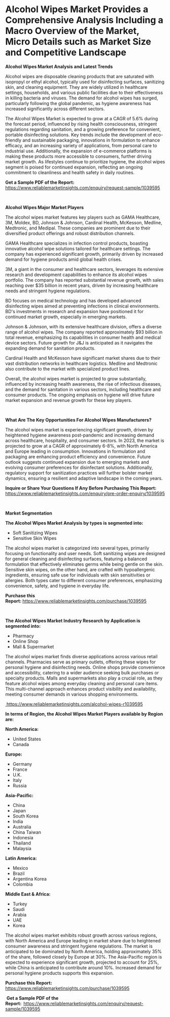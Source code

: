 <p><h1>Alcohol Wipes Market Provides a Comprehensive Analysis Including a Macro Overview of the Market, Micro Details such as Market Size and Competitive Landscape</h1></p><p><strong>Alcohol Wipes Market Analysis and Latest Trends</strong></p>
<p><p>Alcohol wipes are disposable cleaning products that are saturated with isopropyl or ethyl alcohol, typically used for disinfecting surfaces, sanitizing skin, and cleaning equipment. They are widely utilized in healthcare settings, households, and various public facilities due to their effectiveness in killing bacteria and viruses. The demand for alcohol wipes has surged, particularly following the global pandemic, as hygiene awareness has increased significantly across different sectors.</p><p>The Alcohol Wipes Market is expected to grow at a CAGR of 5.6% during the forecast period, influenced by rising health consciousness, stringent regulations regarding sanitation, and a growing preference for convenient, portable disinfecting solutions. Key trends include the development of eco-friendly and sustainable packaging, innovations in formulation to enhance efficacy, and an increasing variety of applications, from personal care to industrial use. Additionally, the expansion of e-commerce platforms is making these products more accessible to consumers, further driving market growth. As lifestyles continue to prioritize hygiene, the alcohol wipes segment is poised for continued expansion, reflecting an ongoing commitment to cleanliness and health safety in daily routines.</p></p>
<p><strong>Get a Sample PDF of the Report:&nbsp;</strong> <a href="https://www.reliablemarketinsights.com/enquiry/request-sample/1039595?utm_campaign=2731&utm_medium=2&utm_source=Github&utm_content=ia&utm_term=16042025&utm_id=alcohol-wipes">https://www.reliablemarketinsights.com/enquiry/request-sample/1039595</a></p>
<p>&nbsp;</p>
<p><strong>Alcohol Wipes Major Market Players</strong></p>
<p><p>The alcohol wipes market features key players such as GAMA Healthcare, 3M, Moldex, BD, Johnson & Johnson, Cardinal Health, McKesson, Medline, Medtronic, and Medipal. These companies are prominent due to their diversified product offerings and robust distribution channels.</p><p>GAMA Healthcare specializes in infection control products, boasting innovative alcohol wipe solutions tailored for healthcare settings. The company has experienced significant growth, primarily driven by increased demand for hygiene products amid global health crises. </p><p>3M, a giant in the consumer and healthcare sectors, leverages its extensive research and development capabilities to enhance its alcohol wipes portfolio. The company has reported substantial revenue growth, with sales reaching over $35 billion in recent years, driven by increasing healthcare needs and stringent hygiene regulations.</p><p>BD focuses on medical technology and has developed advanced disinfecting wipes aimed at preventing infections in clinical environments. BD's investments in research and expansion have positioned it for continued market growth, especially in emerging markets.</p><p>Johnson & Johnson, with its extensive healthcare division, offers a diverse range of alcohol wipes. The company reported approximately $93 billion in total revenue, emphasizing its capabilities in consumer health and medical device sectors. Future growth for J&J is anticipated as it navigates the expanding demand for sanitation products.</p><p>Cardinal Health and McKesson have significant market shares due to their vast distribution networks in healthcare logistics. Medline and Medtronic also contribute to the market with specialized product lines.</p><p>Overall, the alcohol wipes market is projected to grow substantially, influenced by increasing health awareness, the rise of infectious diseases, and the demand for sanitation in various sectors, including healthcare and consumer products. The ongoing emphasis on hygiene will drive future market expansion and revenue growth for these key players.</p></p>
<p>&nbsp;</p>
<p><strong>What Are The Key Opportunities For Alcohol Wipes Manufacturers?</strong></p>
<p><p>The alcohol wipes market is experiencing significant growth, driven by heightened hygiene awareness post-pandemic and increasing demand across healthcare, hospitality, and consumer sectors. In 2023, the market is projected to grow at a CAGR of approximately 6-8%, with North America and Europe leading in consumption. Innovations in formulation and packaging are enhancing product efficiency and convenience. Future outlook suggests continued expansion due to emerging markets and evolving consumer preferences for disinfectant solutions. Additionally, regulatory support for sanitization practices will further bolster market dynamics, ensuring a resilient and adaptive landscape in the coming years.</p></p>
<p><strong>Inquire or Share Your Questions If Any Before Purchasing This Report:</strong> <a href="https://www.reliablemarketinsights.com/enquiry/pre-order-enquiry/1039595?utm_campaign=2731&utm_medium=2&utm_source=Github&utm_content=ia&utm_term=16042025&utm_id=alcohol-wipes">https://www.reliablemarketinsights.com/enquiry/pre-order-enquiry/1039595</a></p>
<p>&nbsp;</p>
<p><strong>Market Segmentation</strong></p>
<p><strong>The Alcohol Wipes Market Analysis by types is segmented into:</strong></p>
<p><ul><li>Soft Sanitizing Wipes</li><li>Sensitive Skin Wipes</li></ul></p>
<p><p>The alcohol wipes market is categorized into several types, primarily focusing on functionality and user needs. Soft sanitizing wipes are designed for general cleaning and disinfecting surfaces, featuring a balanced formulation that effectively eliminates germs while being gentle on the skin. Sensitive skin wipes, on the other hand, are crafted with hypoallergenic ingredients, ensuring safe use for individuals with skin sensitivities or allergies. Both types cater to different consumer preferences, emphasizing convenience, safety, and hygiene in everyday life.</p></p>
<p><strong>Purchase this Report:&nbsp;</strong><a href="https://www.reliablemarketinsights.com/purchase/1039595?utm_campaign=2731&utm_medium=2&utm_source=Github&utm_content=ia&utm_term=16042025&utm_id=alcohol-wipes">https://www.reliablemarketinsights.com/purchase/1039595</a></p>
<p>&nbsp;</p>
<p><strong>The Alcohol Wipes Market Industry Research by Application is segmented into:</strong></p>
<p><ul><li>Pharmacy</li><li>Online Shop</li><li>Mall & Supermarket</li></ul></p>
<p><p>The alcohol wipes market finds diverse applications across various retail channels. Pharmacies serve as primary outlets, offering these wipes for personal hygiene and disinfecting needs. Online shops provide convenience and accessibility, catering to a wider audience seeking bulk purchases or specialty products. Malls and supermarkets also play a crucial role, as they feature alcohol wipes among everyday cleaning and personal care items. This multi-channel approach enhances product visibility and availability, meeting consumer demands in various shopping environments.</p></p>
<p><a href="https://www.reliablemarketinsights.com/alcohol-wipes-r1039595?utm_campaign=2731&utm_medium=2&utm_source=Github&utm_content=ia&utm_term=16042025&utm_id=alcohol-wipes">&nbsp;https://www.reliablemarketinsights.com/alcohol-wipes-r1039595</a></p>
<p><strong>In terms of Region, the Alcohol Wipes Market Players available by Region are:</strong></p>
<p>
    <p> <strong> North America: </strong>
        <ul>
            <li>United States</li>
            <li>Canada</li>
        </ul>
        </p> 
    <p> <strong> Europe: </strong>
        <ul>
            <li>Germany</li>
            <li>France</li>
            <li>U.K.</li>
            <li>Italy</li>
            <li>Russia</li>
        </ul>
        </p> 
    <p> <strong> Asia-Pacific: </strong>
        <ul>
            <li>China</li>
            <li>Japan</li>
            <li>South Korea</li>
            <li>India</li>
            <li>Australia</li>
            <li>China Taiwan</li>
            <li>Indonesia</li>
            <li>Thailand</li>
            <li>Malaysia</li>
        </ul>
        </p> 
    <p> <strong> Latin America: </strong>
        <ul>
            <li>Mexico</li>
            <li>Brazil</li>
            <li>Argentina Korea</li>
            <li>Colombia</li>
        </ul>
        </p> 
    <p> <strong> Middle East & Africa: </strong>
        <ul>
            <li>Turkey</li>
            <li>Saudi</li>
            <li>Arabia</li>
            <li>UAE</li>
            <li>Korea</li>
        </ul>
    </p>
    </p>
<p><p>The alcohol wipes market exhibits robust growth across various regions, with North America and Europe leading in market share due to heightened consumer awareness and stringent hygiene regulations. The market is anticipated to be dominated by North America, holding approximately 35% of the share, followed closely by Europe at 30%. The Asia-Pacific region is expected to experience significant growth, projected to account for 25%, while China is anticipated to contribute around 10%. Increased demand for personal hygiene products supports this expansion.</p></p>
<p><strong>Purchase this Report: </strong><a href="https://www.reliablemarketinsights.com/purchase/1039595?utm_campaign=2731&utm_medium=2&utm_source=Github&utm_content=ia&utm_term=16042025&utm_id=alcohol-wipes">https://www.reliablemarketinsights.com/purchase/1039595</a></p>
<p>&nbsp;<strong>Get a Sample PDF of the Report:&nbsp;&nbsp;</strong><a href="https://www.reliablemarketinsights.com/enquiry/request-sample/1039595?utm_campaign=2731&utm_medium=2&utm_source=Github&utm_content=ia&utm_term=16042025&utm_id=alcohol-wipes">https://www.reliablemarketinsights.com/enquiry/request-sample/1039595</a></p>
<p><strong></strong></p>
<p><p></p><p></p><p></p></p>